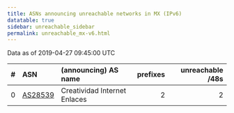 ```yaml
---
title: ASNs announcing unreachable networks in MX (IPv6)
datatable: true
sidebar: unreachable_sidebar
permalink: unreachable_mx-v6.html
---
```


Data as of 2019-04-27 09:45:00 UTC


<div class="datatable-begin"></div>

|   # | ASN                                    | (announcing) AS name         |   prefixes |   unreachable /48s |
|----:|:---------------------------------------|:-----------------------------|-----------:|-------------------:|
|   0 | [AS28539](unreachable_AS28539-v6.html) | Creatividad Internet Enlaces |          2 |                  2 |

<div class="datatable-end"></div>